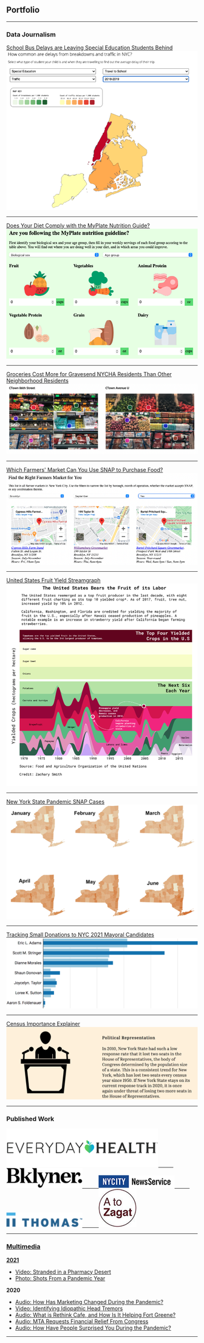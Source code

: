 ## Portfolio

---

### Data Journalism

[School Bus Delays are Leaving Special Education Students Behind](https://annadeen2.github.io/coding-final-2/)
<img src="images/bus-qgis.png?raw=true"/>

---
[Does Your Diet Comply with the MyPlate Nutrition Guide?](https://zacharysmith90.github.io/ctn-myplate-calculator/)
<img src="images/myplate-calc.png?raw=true"/>

---
[Groceries Cost More for Gravesend NYCHA Residents Than Other Neighborhood Residents](https://zacharysmith90.github.io/grocery-annotate/)
<img src="images/grocery-annotate.png?raw=true"/>

---
[Which Farmers' Market Can You Use SNAP to Purchase Food?](https://www.nycitynewsservice.com/2021/04/nyc-farmers-market-accepting-snap-beneifits/)
<img src="images/farm-filter.png?raw=true"/>

---
[United States Fruit Yield Streamgraph](https://raw.githubusercontent.com/zacharysmith90/zacharysmith90.github.io/master/images/cropsyield_finalDesktop_v2.png)
<img src="images/cropsyield_finalDesktop_v2.png?raw=true"/>

---
[New York State Pandemic SNAP Cases](https://zacharysmith90.github.io/newyork-snap/)
<img src="images/snapmap.png?raw=true"/>

---
[Tracking Small Donations to NYC 2021 Mayoral Candidates](https://zacharysmith90.github.io/mayorsmalldonor/)
<img src="images/smalldonor.png?raw=true"/>

---
[Census Importance Explainer](https://zacharysmith90.github.io/censusicon/)
<img src="images/census.png?raw=true"/>

---

### Published Work

<a href="https://www.everydayhealth.com/authors/zachary-smith/">
<img src="images/everyday-health-01.png" height="100" alt="Everyday Health">&nbsp;&nbsp;&nbsp;&nbsp;&nbsp;&nbsp;&nbsp;&nbsp;&nbsp;&nbsp;
<a href="https://bklyner.com/author/zachary-smith/">
<img src="images/bklyner.png" width="200" alt="Bklyner">&nbsp;&nbsp;&nbsp;&nbsp;&nbsp;&nbsp;&nbsp;&nbsp;&nbsp;&nbsp;
<a href="http://nextnewyork.nycitynewsservice.com/cooped-up-new-yorkers-find-escape-in-outdoor-art/">
<img src="images/nycitynewsservice.png" width="200" alt="NYCity News Service">&nbsp;&nbsp;&nbsp;&nbsp;&nbsp;&nbsp;&nbsp;&nbsp;&nbsp;&nbsp;
<a href="https://blog.thomasnet.com/author/zachary-smith">
<img src="images/Thomas.png" width="200" alt="Thomas">&nbsp;&nbsp;&nbsp;&nbsp;&nbsp;&nbsp;&nbsp;&nbsp;&nbsp;&nbsp;
<a href="https://www.atozagat.com">
<img src="images/atozagat.jpg" height="100" alt="A to Zagat">



---

### Multimedia

<b> 2021 </b>
- [Video: Stranded in a Pharmacy Desert](https://youtu.be/5tEiwKedsFg)
- [Photo: Shots From a Pandemic Year](https://www.nycitynewsservice.com/2021/03/photos-from-covid-pandemic-year/)
  
<b> 2020 </b>
- [Audio: How Has Marketing Changed During the Pandemic?](https://soundcloud.com/zackms/marketing-during-the-pandemic/s-i25b7FhZGlu)
- [Video: Identifying Idiopathic Head Tremors](https://youtu.be/8bLp2uxmsEM)
- [Audio: What is Rethink Cafe, and How Is It Helping Fort Greene?](https://soundcloud.com/zackms/what-is-rethink-cafe/s-uivvWkhBRiR)
- [Audio: MTA Requests Financial Relief From Congress](https://soundcloud.com/zackms/0910smithvoicer)
- [Audio: How Have People Surprised You During the Pandemic?](https://soundcloud.com/zackms/how-have-people-surprised-you-during-the-pandemic/s-GiHzsfoTzcX)


---
